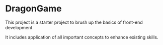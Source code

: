 # DragonGame
This project is a starter project to brush up the basics of front-end development

It includes application of all important concepts to enhance existing skills.
